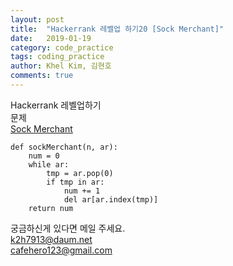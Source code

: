 ```yaml
---
layout: post
title:  "Hackerrank 레벨업 하기20 [Sock Merchant]"
date:   2019-01-19
category: code_practice
tags: coding_practice
author: Khel Kim, 김현호
comments: true
---
```


Hackerrank 레벨업하기  
문제  
[Sock Merchant](https://www.hackerrank.com/challenges/sock-merchant/problem)

~~~
def sockMerchant(n, ar):
    num = 0
    while ar:
        tmp = ar.pop(0)
        if tmp in ar:
            num += 1
            del ar[ar.index(tmp)]
    return num
~~~

궁금하신게 있다면 메일 주세요.  
k2h7913@daum.net  
cafehero123@gmail.com

